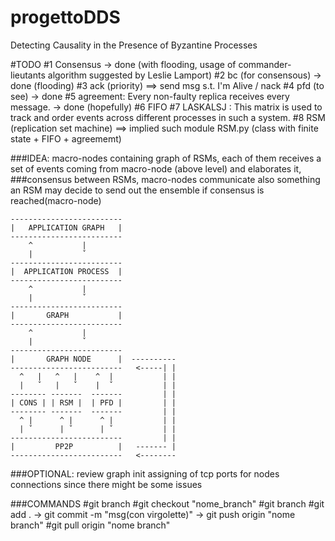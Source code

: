 # progettoDDS
Detecting Causality in the Presence of Byzantine Processes

#TODO
#1 Consensus -> done (with flooding, usage of commander-lieutants algorithm suggested by Leslie Lamport)
#2 bc (for consensous) -> done (flooding)
#3 ack (priority) ==> send msg s.t. I'm Alive / nack
#4 pfd (to see) -> done
#5 agreement:  Every non-faulty replica receives every message. -> done (hopefully)
#6 FIFO
#7 LASKALSJ : This matrix is used to track and order events across different processes in such a system.
#8 RSM (replication set machine) ==> implied such module RSM.py (class with finite state + FIFO + agreememt)

###IDEA: macro-nodes containing graph of RSMs, each of them receives a set of events coming from macro-node (above level) and elaborates it,
###consensus between RSMs, macro-nodes communicate also something an RSM may decide to send out the ensemble if consensus is reached(macro-node)

    -------------------------
    |   APPLICATION GRAPH   |
    -------------------------
        ^           |
        |           ˇ
    -------------------------
    |  APPLICATION PROCESS  |
    -------------------------
        ^           |
        |           ˇ
    -------------------------
    |       GRAPH           |
    -------------------------
        ^           |
        |           ˇ
    -------------------------
    |       GRAPH NODE      |  ----------
    -------------------------   <-----| |
      ^   |   ^   |    ^  |           | |
      |   ˇ   |   ˇ    |  ˇ           | |
    -------- -------  -------         | |
    | CONS | | RSM |  | PFD |         | |
    -------- -------  -------         | |
      ^ |      ^ |      ^ |           | |
      | ˇ      | ˇ      | ˇ           | |
    -------------------------         | |
    |         PP2P          |   ------- |
    -------------------------   <--------

###OPTIONAL: review graph init assigning of tcp ports for nodes connections since there might be some issues 

###COMMANDS
#git branch
#git checkout "nome_branch"
#git branch 
#git add . -> git commit -m "msg(con virgolette)" -> git push origin "nome branch"
#git pull origin "nome branch"